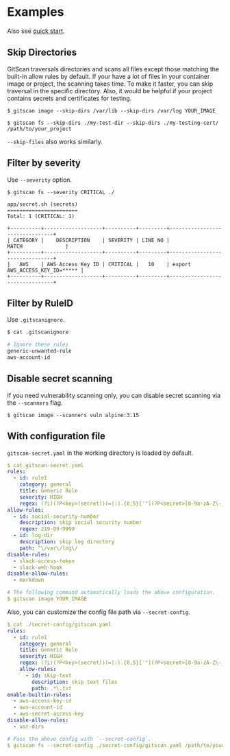 # Examples
Also see [quick start][quick-start].

## Skip Directories
GitScan traversals directories and scans all files except those matching the built-in allow rules by default.
If your have a lot of files in your container image or project, the scanning takes time.
To make it faster, you can skip traversal in the specific directory.
Also, it would be helpful if your project contains secrets and certificates for testing.

``` shell
$ gitscan image --skip-dirs /var/lib --skip-dirs /var/log YOUR_IMAGE
```

``` shell
$ gitscan fs --skip-dirs ./my-test-dir --skip-dirs ./my-testing-cert/ /path/to/your_project
```

`--skip-files` also works similarly.

## Filter by severity

Use `--severity` option.

``` shell
$ gitscan fs --severity CRITICAL ./

app/secret.sh (secrets)
=======================
Total: 1 (CRITICAL: 1)

+----------+-------------------+----------+---------+--------------------------------+
| CATEGORY |    DESCRIPTION    | SEVERITY | LINE NO |             MATCH              |
+----------+-------------------+----------+---------+--------------------------------+
|   AWS    | AWS Access Key ID | CRITICAL |   10    | export AWS_ACCESS_KEY_ID=***** |
+----------+-------------------+----------+---------+--------------------------------+
```

## Filter by RuleID

Use `.gitscanignore`.

```bash
$ cat .gitscanignore

# Ignore these rules
generic-unwanted-rule
aws-account-id
```

## Disable secret scanning
If you need vulnerability scanning only, you can disable secret scanning via the `--scanners` flag.

``` shell
$ gitscan image --scanners vuln alpine:3.15
```

## With configuration file
`gitscan-secret.yaml` in the working directory is loaded by default.

``` yaml
$ cat gitscan-secret.yaml
rules:
  - id: rule1
    category: general
    title: Generic Rule
    severity: HIGH
    regex: (?i)(?P<key>(secret))(=|:).{0,5}['"](?P<secret>[0-9a-zA-Z\-_=]{8,64})['"]
allow-rules:
  - id: social-security-number
    description: skip social security number
    regex: 219-09-9999
  - id: log-dir
    description: skip log directory
    path: ^\/var\/log\/
disable-rules:
  - slack-access-token
  - slack-web-hook
disable-allow-rules:
  - markdown

# The following command automatically loads the above configuration.
$ gitscan image YOUR_IMAGE
```

Also, you can customize the config file path via `--secret-config`.

``` yaml
$ cat ./secret-config/gitscan.yaml
rules:
  - id: rule1
    category: general
    title: Generic Rule
    severity: HIGH
    regex: (?i)(?P<key>(secret))(=|:).{0,5}['"](?P<secret>[0-9a-zA-Z\-_=]{8,64})['"]
    allow-rules:
      - id: skip-text
        description: skip text files
        path: .*\.txt
enable-builtin-rules:
  - aws-access-key-id
  - aws-account-id
  - aws-secret-access-key
disable-allow-rules:
  - usr-dirs

# Pass the above config with `--secret-config`.
$ gitscan fs --secret-config ./secret-config/gitscan.yaml /path/to/your_project
```

[quick-start]: ./scanning.md#quick-start
